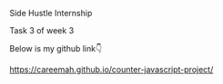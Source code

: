 Side Hustle Internship


Task 3 of week 3


Below is my github link👇

https://careemah.github.io/counter-javascript-project/
